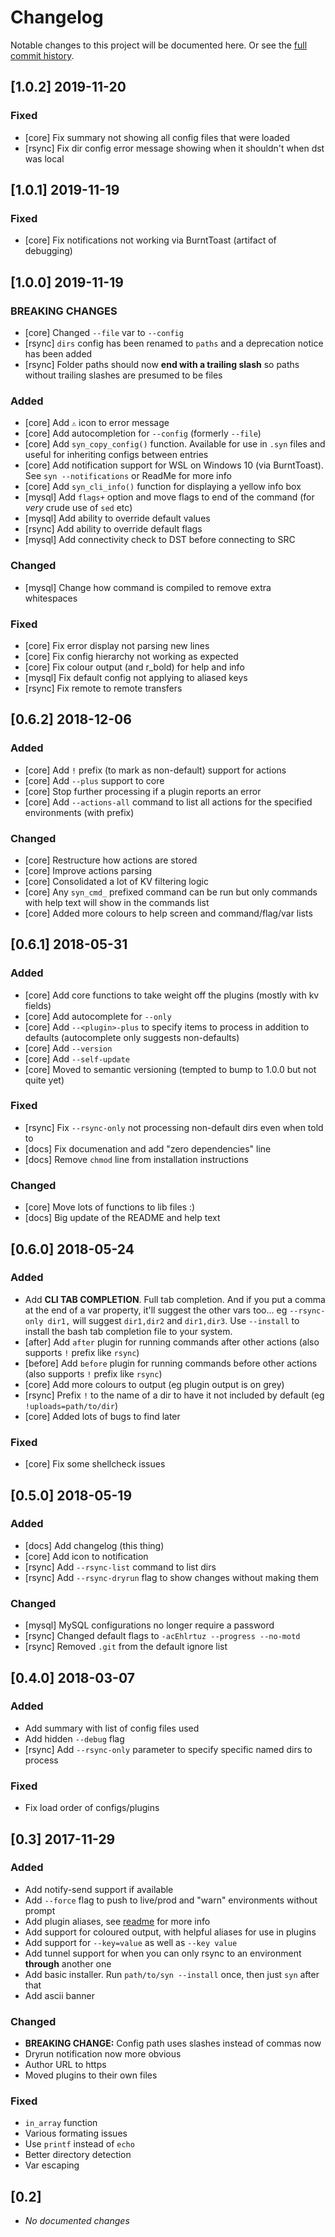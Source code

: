 # Changelog

Notable changes to this project will be documented here. Or see the [full commit history](https://github.com/Hambrook/Syn/commits/master).


## [1.0.2] 2019-11-20

### Fixed

- [core] Fix summary not showing all config files that were loaded
- [rsync] Fix dir config error message showing when it shouldn't when dst was local


## [1.0.1] 2019-11-19

### Fixed

- [core] Fix notifications not working via BurntToast (artifact of debugging)


## [1.0.0] 2019-11-19

### BREAKING CHANGES

- [core] Changed `--file` var to `--config`
- [rsync] `dirs` config has been renamed to `paths` and a deprecation notice has been added
- [rsync] Folder paths should now **end with a trailing slash** so paths without trailing slashes are presumed to be files

### Added

- [core] Add `⚠` icon to error message
- [core] Add autocompletion for `--config` (formerly `--file`)
- [core] Add `syn_copy_config()` function. Available for use in `.syn` files and useful for inheriting configs between entries
- [core] Add notification support for WSL on Windows 10 (via BurntToast). See `syn --notifications` or ReadMe for more info
- [core] Add `syn_cli_info()` function for displaying a yellow info box
- [mysql] Add `flags+` option and move flags to end of the command (for _very_ crude use of `sed` etc)
- [mysql] Add ability to override default values
- [rsync] Add ability to override default flags
- [mysql] Add connectivity check to DST before connecting to SRC

### Changed

- [mysql] Change how command is compiled to remove extra whitespaces

### Fixed

- [core] Fix error display not parsing new lines
- [core] Fix config hierarchy not working as expected
- [core] Fix colour output (and r_bold) for help and info
- [mysql] Fix default config not applying to aliased keys
- [rsync] Fix remote to remote transfers


## [0.6.2] 2018-12-06

### Added

- [core] Add `!` prefix (to mark as non-default) support for actions
- [core] Add `--plus` support to core
- [core] Stop further processing if a plugin reports an error
- [core] Add `--actions-all` command to list all actions for the specified environments (with prefix)

### Changed

- [core] Restructure how actions are stored
- [core] Improve actions parsing
- [core] Consolidated a lot of KV filtering logic
- [core] Any `syn_cmd_` prefixed command can be run but only commands with help text will show in the commands list
- [core] Added more colours to help screen and command/flag/var lists


## [0.6.1] 2018-05-31

### Added

- [core] Add core functions to take weight off the plugins (mostly with kv fields)
- [core] Add autocomplete for `--only`
- [core] Add `--<plugin>-plus` to specify items to process in addition to defaults (autocomplete only suggests non-defaults)
- [core] Add `--version`
- [core] Add `--self-update`
- [core] Moved to semantic versioning (tempted to bump to 1.0.0 but not quite yet)

### Fixed

- [rsync] Fix `--rsync-only` not processing non-default dirs even when told to
- [docs] Fix documenation and add "zero dependencies" line
- [docs] Remove `chmod` line from installation instructions

### Changed

- [core] Move lots of functions to lib files :)
- [docs] Big update of the README and help text


## [0.6.0] 2018-05-24

### Added

- Add **CLI TAB COMPLETION**. Full tab completion. And if you put a comma at the end of a var property, it'll suggest the other vars too... eg `--rsync-only dir1,` will suggest `dir1,dir2` and `dir1,dir3`. Use `--install` to install the bash tab completion file to your system.
- [after] Add `after` plugin for running commands after other actions (also supports `!` prefix like `rsync`)
- [before] Add `before` plugin for running commands before other actions (also supports `!` prefix like `rsync`)
- [core] Add more colours to output (eg plugin output is on grey)
- [rsync] Prefix `!` to the name of a dir to have it not included by default (eg `!uploads=path/to/dir`)
- [core] Added lots of bugs to find later

### Fixed

- [core] Fix some shellcheck issues


## [0.5.0] 2018-05-19

### Added

- [docs] Add changelog (this thing)
- [core] Add icon to notification
- [rsync] Add `--rsync-list` command to list dirs
- [rsync] Add `--rsync-dryrun` flag to show changes without making them

### Changed

- [mysql] MySQL configurations no longer require a password
- [rsync] Changed default flags to `-acEhlrtuz --progress --no-motd`
- [rsync] Removed `.git` from the default ignore list


## [0.4.0] 2018-03-07

### Added

- Add summary with list of config files used
- Add hidden `--debug` flag
- [rsync] Add `--rsync-only` parameter to specify specific named dirs to process

### Fixed

- Fix load order of configs/plugins


## [0.3] 2017-11-29

### Added

- Add notify-send support if available
- Add `--force` flag to push to live/prod and "warn" environments without prompt
- Add plugin aliases, see [readme](https://github.com/Hambrook/Syn#plugin-aliasing) for more info
- Add support for coloured output, with helpful aliases for use in plugins
- Add support for `--key=value` as well as `--key value`
- Add tunnel support for when you can only rsync to an environment **through** another one
- Add basic installer. Run `path/to/syn --install` once, then just `syn` after that
- Add ascii banner

### Changed

- **BREAKING CHANGE:** Config path uses slashes instead of commas now
- Dryrun notification now more obvious
- Author URL to https
- Moved plugins to their own files

### Fixed

- `in_array` function
- Various formating issues
- Use `printf` instead of `echo`
- Better directory detection
- Var escaping


## [0.2]

- _No documented changes_
